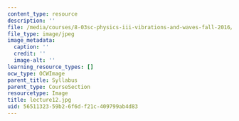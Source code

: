 ```yaml
---
content_type: resource
description: ''
file: /media/courses/8-03sc-physics-iii-vibrations-and-waves-fall-2016/5651132359b26f6df21c409799ab4d83_lecture12.jpg
file_type: image/jpeg
image_metadata:
  caption: ''
  credit: ''
  image-alt: ''
learning_resource_types: []
ocw_type: OCWImage
parent_title: Syllabus
parent_type: CourseSection
resourcetype: Image
title: lecture12.jpg
uid: 56511323-59b2-6f6d-f21c-409799ab4d83
---
```

